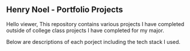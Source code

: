Henry Noel - Portfolio Projects
-
Hello viewer,
This repository contains various projects I have completed outside of college class projects I have completed for my major.

Below are descriptions of each porject including the tech stack I used.


